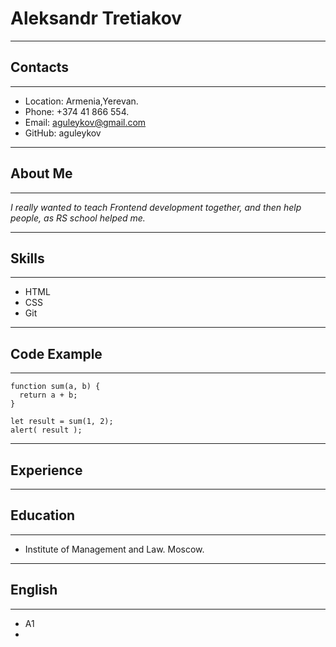 # **Aleksandr Tretiakov**
*****
## Contacts
*****
* Location: Armenia,Yerevan.
* Phone: +374 41 866 554.
* Email: aguleykov@gmail.com
* GitHub: aguleykov
*****
## About Me
*****
*I really wanted to teach Frontend development together, and then help people, as RS school helped me.*
*****
## Skills
*****
* HTML
* CSS
* Git
******
## Code Example
******
```
function sum(a, b) {
  return a + b;
}

let result = sum(1, 2);
alert( result );
```
*****
## Experience
*****
## Education
*****
* Institute of Management and Law. Moscow.
*****
## English
*****
* A1
* 
